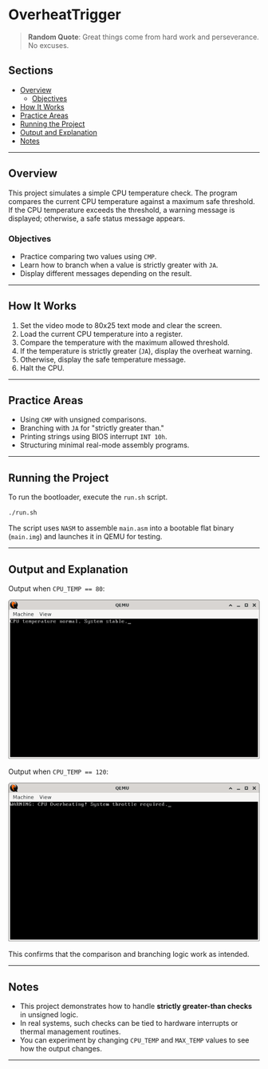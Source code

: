 # OverheatTrigger

> **Random Quote**: Great things come from hard work and perseverance. No excuses.

## Sections

+ [Overview](#overview)
    - [Objectives](#objectives)
+ [How It Works](#how-it-works)
+ [Practice Areas](#practice-areas)
+ [Running the Project](#running-the-project)
+ [Output and Explanation](#output-and-explanation)
+ [Notes](#notes)

---

## Overview

This project simulates a simple CPU temperature check. The program compares the current CPU temperature against a maximum safe threshold. If the CPU temperature exceeds the threshold, a warning message is displayed; otherwise, a safe status message appears.

### Objectives

+ Practice comparing two values using `CMP`.
+ Learn how to branch when a value is strictly greater with `JA`.
+ Display different messages depending on the result.

---

## How It Works

1. Set the video mode to 80x25 text mode and clear the screen.  
2. Load the current CPU temperature into a register.  
3. Compare the temperature with the maximum allowed threshold.  
4. If the temperature is strictly greater (`JA`), display the overheat warning.  
5. Otherwise, display the safe temperature message.  
6. Halt the CPU.

---

## Practice Areas

+ Using `CMP` with unsigned comparisons.  
+ Branching with `JA` for "strictly greater than."  
+ Printing strings using BIOS interrupt `INT 10h`.  
+ Structuring minimal real-mode assembly programs.  

---

## Running the Project

To run the bootloader, execute the `run.sh` script.

```sh
./run.sh
```

The script uses `NASM` to assemble `main.asm` into a bootable flat binary (`main.img`) and launches it in QEMU for testing.

---

## Output and Explanation

Output when `CPU_TEMP == 80`:

![Program's Output 1](../../../resources/images/overheat_trigger_output_1.png)

Output when `CPU_TEMP == 120`:

![Program's Output 2](../../../resources/images/overheat_trigger_output_2.png)

This confirms that the comparison and branching logic work as intended.

---

## Notes

* This project demonstrates how to handle **strictly greater-than checks** in unsigned logic.
* In real systems, such checks can be tied to hardware interrupts or thermal management routines.
* You can experiment by changing `CPU_TEMP` and `MAX_TEMP` values to see how the output changes.

---
